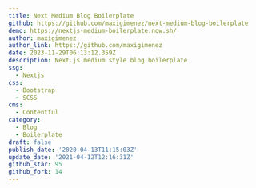 ```yaml
---
title: Next Medium Blog Boilerplate
github: https://github.com/maxigimenez/next-medium-blog-boilerplate
demo: https://nextjs-medium-boilerplate.now.sh/
author: maxigimenez
author_link: https://github.com/maxigimenez
date: 2023-11-29T06:13:12.359Z
description: Next.js medium style blog boilerplate
ssg:
  - Nextjs
css:
  - Bootstrap
  - SCSS
cms:
  - Contentful
category:
  - Blog
  - Boilerplate
draft: false
publish_date: '2020-04-13T11:15:03Z'
update_date: '2021-04-12T12:16:31Z'
github_star: 95
github_fork: 14
---
```

